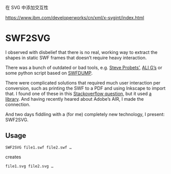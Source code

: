 在 SVG 中添加交互性

https://www.ibm.com/developerworks/cn/xml/x-svgint/index.html

SWF2SVG
=======
I observed with disbelief that there is no real, working way to extract the shapes in static SWF frames that doesn’t require heavy interaction.

There was a bunch of outdated or bad tools, e.g. [Steve Probets’](http://www.eprg.org/~sgp/swf2svg.html), [ALI G’s](http://swf2svg.sourceforge.net/) or some python script based on [SWFDUMP](http://www.swftools.org/).

There were complicated solutions that required much user interaction per conversion, such as printing the SWF to a PDF and using Inkscape to import that. I found one of these in this [Stackoverflow question](http://stackoverflow.com/questions/6542614/how-to-convert-a-swf-displayobject-to-svg-data), but it used [a library](https://github.com/claus/as3swf). And having recently heared about Adobe’s AIR, I made the connection.

And two days fiddling with a (for me) completely new technology, I present: SWF2SVG.

Usage
-----

	SWF2SVG file1.swf file2.swf …

creates

	file1.svg file2.svg …
